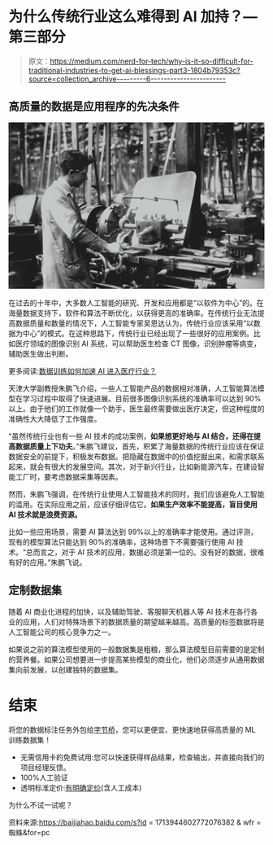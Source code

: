 # 为什么传统行业这么难得到 AI 加持？—第三部分

> 原文：<https://medium.com/nerd-for-tech/why-is-it-so-difficult-for-traditional-industries-to-get-ai-blessings-part3-1804b79353c?source=collection_archive---------6----------------------->

## 高质量的数据是应用程序的先决条件

![](img/0e7c593a56fc19b4c42f2d470e829b6f.png)

在过去的十年中，大多数人工智能的研究、开发和应用都是“以软件为中心”的。在海量数据支持下，软件和算法不断优化，以获得更高的准确率。在传统行业无法提高数据质量和数量的情况下，人工智能专家吴恩达认为，传统行业应该采用“以数据为中心”的模式。在这种思路下，传统行业已经出现了一些很好的应用案例。比如医疗领域的图像识别 AI 系统，可以帮助医生检查 CT 图像，识别肿瘤等病变，辅助医生做出判断。

更多阅读:[数据训练如何加速 AI 进入医疗行业？](https://tinyurl.com/5eehr37e)

天津大学副教授朱鹏飞介绍，一些人工智能产品的数据相对准确，人工智能算法模型在学习过程中取得了快速进展。目前很多图像识别系统的准确率可以达到 90%以上。由于他们的工作就像一个助手，医生最终需要做出医疗决定，但这种程度的准确性大大降低了工作强度。

“虽然传统行业也有一些 AI 技术的成功案例，**如果想更好地与 AI 结合，还得在提高数据质量上下功夫**。”朱鹏飞建议，首先，积累了海量数据的传统行业应该在保证数据安全的前提下，积极发布数据。把隐藏在数据中的价值挖掘出来，和需求联系起来，就会有很大的发展空间。其次，对于新兴行业，比如新能源汽车，在建设智能工厂时，要考虑数据采集等因素。

然而，朱鹏飞强调，在传统行业使用人工智能技术的同时，我们应该避免人工智能的滥用。在实际应用之前，应该仔细评估它。**如果生产效率不能提高，盲目使用 AI 技术就是浪费资源。**

比如一些应用场景，需要 AI 算法达到 99%以上的准确率才能使用。通过评测，现有的模型算法只能达到 90%的准确率，这种场景下不需要强行使用 AI 技术。“总而言之，对于 AI 技术的应用，数据必须是第一位的。没有好的数据，很难有好的应用。”朱鹏飞说。

## 定制数据集

随着 AI 商业化进程的加快，以及辅助驾驶、客服聊天机器人等 AI 技术在各行各业的应用，人们对特殊场景下的数据质量的期望越来越高。高质量的标签数据将是人工智能公司的核心竞争力之一。

如果说之前的算法模型使用的一般数据集是粗粮，那么算法模型目前需要的是定制的营养餐。如果公司想要进一步提高某些模型的商业化，他们必须逐步从通用数据集向前发展，以创建独特的数据集。

# 结束

将您的数据标注任务外包给[字节桥](https://tinyurl.com/y9w2f67y)，您可以更便宜、更快速地获得高质量的 ML 训练数据集！

*   无需信用卡的免费试用:您可以快速获得样品结果，检查输出，并直接向我们的项目经理反馈。
*   100%人工验证
*   透明标准定价:[有明确定价](https://www.bytebridge.io/#/?module=price)(含人工成本)

为什么不试一试呢？

资料来源:https://baijiahao.baidu.com/s?id = 1713944602772076382 & wfr =蜘蛛&for=pc